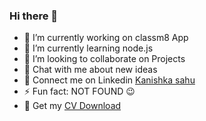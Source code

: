 ### Hi there 👋


- 🔭 I’m currently working on classm8 App
- 🌱 I’m currently learning node.js
- 👯 I’m looking to collaborate on Projects 
- 💬 Chat with me about new ideas 
- 💼 Connect me on Linkedin <a href="https://www.linkedin.com/in/kanishka-sahu-71114416b/">Kanishka sahu</a>
- ⚡ Fun fact: NOT FOUND 😉
- 📑 Get my <a href= "https://drive.google.com/file/d/1HLvVdRMKKUooTBMsG_Vuonb2pFEmei4n/view?usp=sharing" >CV Download </a>

